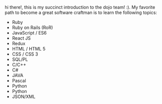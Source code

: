 hi there!, this is my succinct introduction to the dojo team! :).
My favorite path to become a great software craftman is to learn the following topics:
* Ruby
* Ruby on Rails (RoR)
* JavaScript / ES6
* React JS
* Redux
* HTML / HTML 5
* CSS / CSS 3
* SQL/PL
* C/C++
* C#
* JAVA
* Pascal
* Python
* Python
* JSON/XML
